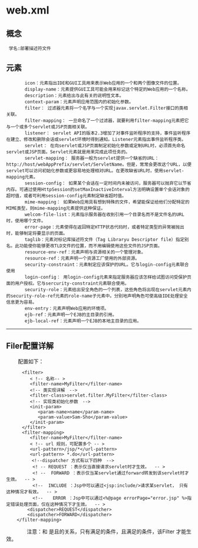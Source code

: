 # web.xml

## 概念
     学名:部署描述符文件

## 元素


           icon：元素指出IDE和GUI工具用来表示Web应用的一个和两个图像文件的位置。
           display-name：元素提供GUI工具可能会用来标记这个特定的Web应用的一个名称。
           description：元素给出与此有关的说明性文本。
           context-param：元素声明应用范围内的初始化参数。
           filter： 过滤器元素将一个名字与一个实现javax.servlet.Filter接口的类相关联。
           filter-mapping： 一旦命名了一个过滤器，就要利用filter-mapping元素把它与一个或多个servlet或JSP页面相关联。
           listener： servlet API的版本2.3增加了对事件监听程序的支持，事件监听程序在建立、修改和删除会话或servlet环境时得到通知。Listener元素指出事件监听程序类。
           servlet： 在向servlet或JSP页面制定初始化参数或定制URL时，必须首先命名servlet或JSP页面。Servlet元素就是用来完成此项任务的。
           servlet-mapping： 服务器一般为servlet提供一个缺省的URL：http://host/webAppPrefix/servlet/ServletName。但是，常常会更改这个URL，以便servlet可以访问初始化参数或更容易地处理相对URL。在更改缺省URL时，使用servlet-mapping元素。
           session-config： 如果某个会话在一定时间内未被访问，服务器可以抛弃它以节省内存。可通过使用HttpSession的setMaxInactiveInterval方法明确设置单个会话对象的超时值，或者可利用session-config元素制定缺省超时值。
           mime-mapping： 如果Web应用具有想到特殊的文件，希望能保证给他们分配特定的MIME类型，则mime-mapping元素提供这种保证。
           welcom-file-list：元素指示服务器在收到引用一个目录名而不是文件名的URL时，使用哪个文件。
           error-page：元素使得在返回特定HTTP状态代码时，或者特定类型的异常被抛出时，能够制定将要显示的页面。
           taglib：元素对标记库描述符文件（Tag Libraryu Descriptor file）指定别名。此功能使你能够更改TLD文件的位置，而不用编辑使用这些文件的JSP页面。
           resource-env-ref：元素声明与资源相关的一个管理对象。
           resource-ref：元素声明一个资源工厂使用的外部资源。
           security-constraint：元素制定应该保护的URL。它与login-config元素联合使用
           login-config： 用login-config元素来指定服务器应该怎样给试图访问受保护页面的用户授权。它与sercurity-constraint元素联合使用。
           security-role：元素给出安全角色的一个列表，这些角色将出现在servlet元素内的security-role-ref元素的role-name子元素中。分别地声明角色可使高级IDE处理安全信息更为容易。
           env-entry：元素声明Web应用的环境项。
           ejb-ref：元素声明一个EJB的主目录的引用。
           ejb-local-ref：元素声明一个EJB的本地主目录的应用。
---
## Filer配置详解
　　
      配置如下：


          <filter>
             < !-- 名称-- >
             <filter-name>MyFilter</filter-name>
             <!-- 类实现详解　-->
             <filter-class>servlet.filter.MyFilter</filter-class>
             <!-- 实现类初始化参数　-->
             <init-param>
                <param-name>name</param-name>
                <param-value>Sam-Sho</param-value>
             </init-param>
          </filter>
          <filter-mapping>
             <filter-name>MyFilter</filter-name>
             < !-- url 规则，可配置多个 -- >
             <url-pattern>/jsp/*</url-pattern>
             <url-pattern> *.do</url-pattern>
            　<!--dispatcher 方式有以下四种　-->
              <! -- REQUEST ：表示仅当直接请求servlet时才生效。  -- >
              <! --  FORWARD ：表示仅当某servlet通过forward转发到该servlet时才生效。  -- >
              <!--  INCLUDE ：Jsp中可以通过<jsp:include/>请求某servlet， 只有这种情况才有效。  -- >
              <!-- 　 ERROR ：Jsp中可以通过<%@page errorPage="error.jsp" %>指定错误处理页面，仅在这种情况下才生效。  -- >　　　　　　
            <dispatcher>REQUEST</dispatcher>
            <dispatcher>FORWARD</dispatcher>
        </filter-mapping>


　　　　注意：<url-pattern>和<dispatcher> 是且的关系，只有满足<url-pattern>的条件，且满足<dispatcher>的条件，该Filter 才能生效。

　　
　　　